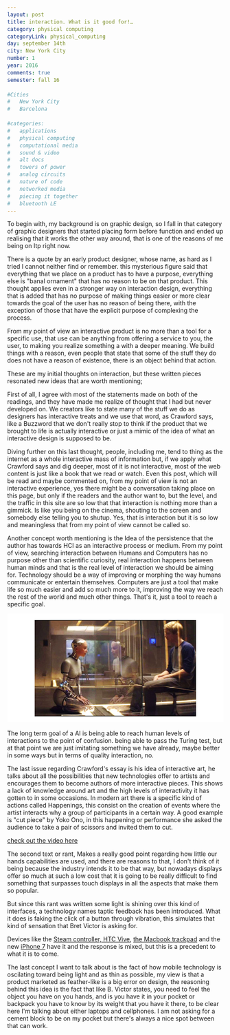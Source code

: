 ```yaml
---
layout: post
title: interaction. What is it good for!…
category: physical computing
categoryLink: physical_computing
day: september 14th
city: New York City
number: 1
year: 2016
comments: true
semester: fall 16

#Cities
#	New York City
#	Barcelona

#categories:
#	applications
#	physical computing 
#	computational media 
#	sound & video 
#	alt docs
#	towers of power 
#	analog circuits 
#	nature of code
#	networked media
#	piecing it together
#	bluetooth LE
---
```


To begin with, my background is on graphic design, so I fall in that category of graphic designers that started placing form before function and ended up realising that it works the other way around, that is one of the reasons of me being on Itp right now. 

There is a quote by an early product designer, whose name, as hard as I tried I cannot neither find or remember. this mysterious figure said that everything that we place on a product has to have a purpose, everything else is "banal ornament" that has no reason to be on that product. This thought applies even in a stronger way on interaction design, everything that is added that has no purpose of making things easier or more clear towards the goal of the user has no reason of being there, with the exception of those that have the explicit purpose of complexing the process. 

From my point of view an interactive product is no more than a tool for a specific use, that use can be anything from offering a service to you, the user, to making you realize something a with a deeper meaning. We build things with a reason, even people that state that some of the stuff they do does not have a reason of existence, there is an object behind that action. 

These are my initial thoughts on interaction, but these written pieces resonated new ideas that are worth mentioning; 

First of all, I agree with most of the statements made on both of the readings, and they have made me realize of thought that I had but never developed on. We creators like to state many of the stuff we do as designers has interactive treats and we use that word, as Crawford says, like a Buzzword that we don't really stop to think if the product that we brought to life is actually interactive or just a mimic of the idea of what an interactive design is supposed to be. 

Diving further on this last thought, people, including me, tend to thing as the internet as a whole interactive mass of information but, if we apply what Crawford says and dig deeper, most of it is not interactive, most of the web content is just like a book that we read or watch. Even this post, which will be read and maybe commented on, from my point of view is not an interactive experience, yes there might be a conversation taking place on this page, but only if the readers and the author want to, but the level, and the traffic in this site are so low that that interaction is nothing more than a gimmick. Is like you being on the cinema, shouting to the screen and somebody else telling you to shutup. Yes, that is interaction but it is so low and meaningless that from my point of view cannot be called so. 

Another concept worth mentioning is the Idea of the persistence that the author has towards HCI as an interactive process or medium. From my point of view, searching interaction between Humans and Computers has no purpose other than scientific curiosity, real interaction happens between human minds and that is the real level of interaction we should be aiming for. Technology should be a way of improving or morphing the way humans communicate or entertain themselves. Computers are just a tool that make life so much easier and add so much more to it, improving the way we reach the rest of the world and much other things. That's it, just a tool to reach a specific goal. 

![alt text][img2]

The long term goal of a AI is being able to reach human levels of interactions to the point of confusion. being able to pass the Turing test, but at that point we are just imitating something we have already, maybe better in some ways but in terms of quality interaction, no. 

The last issue regarding Crawford's essay is his idea of interactive art, he talks about all the possibilities that new technologies offer to artists and encourages them to become authors of more interactive pieces. This shows a lack of knowledge around art and the high levels of interactivity it has gotten to in some occasions. In modern art there is a specific kind of actions called Happenings, this consist on the creation of events where the artist interacts why a group of participants in a certain way. A good example is "cut piece" by Yoko Ono, in this happening or performance she asked the audience to take a pair of scissors and invited them to cut. 

[check out the video here](https://youtu.be/lYJ3dPwa2tI "Yoko ono - cut piece")

The second text or rant, Makes a really good point regarding how little our hands capabilities are used, and there are reasons to that, I don't think of it being because the industry intends it to be that way, but nowadays displays offer so much at such a low cost that it is going to be really difficult to find something that surpasses touch displays in all the aspects that make them so popular. 

But since this rant was written some light is shining over this kind of interfaces, a technology names taptic feedback has been introduced. What it does is faking the click of a button through vibration, this simulates that kind of sensation that Bret Victor is asking for.

Devices like the [Steam controller, HTC Vive][a1], [the Macbook trackpad][a2] and the new [iPhone 7][a3] have it and the response is mixed, but this is a precedent to what it is to come. 

The last concept I want to talk about is the fact of how mobile technology is oscilating toward being light and as thin as possible, my view is that a product marketed as feather-like is a big error on design, the reasoning behind this idea is the fact that like B. Victor states, you need to feel the object you have on you hands, and is you have it in your pocket or backpack you have to know by its weight that you have it there, to be clear here I'm talking about either laptops and cellphones. I am not asking for a cement block to be on my pocket but there's always a nice spot between that can work.

[a1]:http://www.gamespot.com/articles/valve-reveals-steam-controller-with-touch-screen-haptic-feedback/1100-6415065/
[a2]:http://www.theverge.com/2015/3/13/8210599/macbook-pro-new-force-touch-trackpad-hands-on-video
[a3]:http://www.theverge.com/circuitbreaker/2016/9/7/12828652/apple-iphone-7-home-button-removed-force-touch+

[img2]:/img/thumnailsBlog/1_2.png "Ex machina – Machine reaching human levels - Alex Garland 2015"


